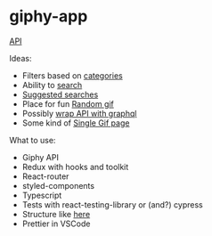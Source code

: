 # giphy-app

[API](https://developers.giphy.com/docs/api/endpoint#search-suggestions)

Ideas:
- Filters based on [categories](https://developers.giphy.com/docs/api/endpoint#categories) 
- Ability to [search](https://developers.giphy.com/docs/api/endpoint#search)
- [Suggested searches](https://developers.giphy.com/docs/api/endpoint#search-suggestions)
- Place for fun [Random gif](https://developers.giphy.com/docs/api/endpoint#random)
- Possibly [wrap API with graphql](https://graphql.org/blog/rest-api-graphql-wrapper/)
- Some kind of [Single Gif page](https://developers.giphy.com/docs/api/endpoint#get-gif-by-id)

What to use:

- Giphy API
- Redux with hooks and toolkit
- React-router
- styled-components
- Typescript
- Tests with react-testing-library or (and?) cypress
- Structure like [here](https://feature-sliced.design/)
- Prettier in VSCode
